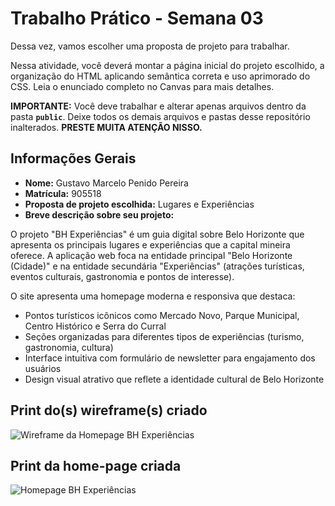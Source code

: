 # Trabalho Prático - Semana 03

Dessa vez, vamos escolher uma proposta de projeto para trabalhar.

Nessa atividade, você deverá montar a página inicial do projeto escolhido, a organização do HTML aplicando semântica correta e uso aprimorado do CSS. Leia o enunciado completo no Canvas para mais detalhes.

**IMPORTANTE:** Você deve trabalhar e alterar apenas arquivos dentro da pasta **`public`**. Deixe todos os demais arquivos e pastas desse repositório inalterados. **PRESTE MUITA ATENÇÃO NISSO.**

## Informações Gerais

- **Nome:** Gustavo Marcelo Penido Pereira
- **Matrícula:** 905518
- **Proposta de projeto escolhida:** Lugares e Experiências
- **Breve descrição sobre seu projeto:** 

O projeto "BH Experiências" é um guia digital sobre Belo Horizonte que apresenta os principais lugares e experiências que a capital mineira oferece. A aplicação web foca na entidade principal "Belo Horizonte (Cidade)" e na entidade secundária "Experiências" (atrações turísticas, eventos culturais, gastronomia e pontos de interesse).

O site apresenta uma homepage moderna e responsiva que destaca:
- Pontos turísticos icônicos como Mercado Novo, Parque Municipal, Centro Histórico e Serra do Curral
- Seções organizadas para diferentes tipos de experiências (turismo, gastronomia, cultura)
- Interface intuitiva com formulário de newsletter para engajamento dos usuários
- Design visual atrativo que reflete a identidade cultural de Belo Horizonte

## Print do(s) wireframe(s) criado


![Wireframe da Homepage BH Experiências](https://i.imgur.com/K82dRuK.png)


## Print da home-page criada

![Homepage BH Experiências](https://i.imgur.com/gxKclJp.png)

```

